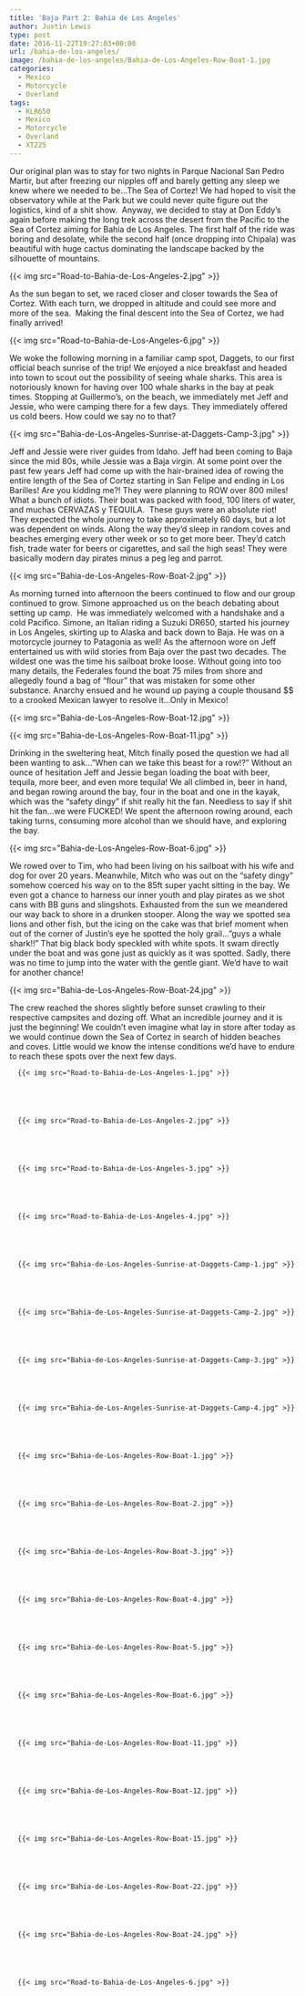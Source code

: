 ```yaml
---
title: 'Baja Part 2: Bahia de Los Angeles'
author: Justin Lewis
type: post
date: 2016-11-22T19:27:03+00:00
url: /bahia-de-los-angeles/
image: /bahia-de-los-angeles/Bahia-de-Los-Angeles-Row-Boat-1.jpg
categories:
  - Mexico
  - Motorcycle
  - Overland
tags:
  - KLR650
  - Mexico
  - Motorcycle
  - Overland
  - XT225
---
```


  Our original plan was to stay for two nights in Parque Nacional San Pedro Martir, but after freezing our nipples off and barely getting any sleep we knew where we needed to be…The Sea of Cortez! We had hoped to visit the observatory while at the Park but we could never quite figure out the logistics, kind of a shit show.  Anyway, we decided to stay at Don Eddy’s again before making the long trek across the desert from the Pacific to the Sea of Cortez aiming for Bahia de Los Angeles. The first half of the ride was boring and desolate, while the second half (once dropping into Chipala) was beautiful with huge cactus dominating the landscape backed by the silhouette of mountains.


  {{< img src="Road-to-Bahia-de-Los-Angeles-2.jpg" >}}
		      


As the sun began to set, we raced closer and closer towards the Sea of Cortez. With each turn, we dropped in altitude and could see more and more of the sea.  Making the final descent into the Sea of Cortez, we had finally arrived!


  {{< img src="Road-to-Bahia-de-Los-Angeles-6.jpg" >}}
		      



We woke the following morning in a familiar camp spot, Daggets, to our first official beach sunrise of the trip! We enjoyed a nice breakfast and headed into town to scout out the possibility of seeing whale sharks. This area is notoriously known for having over 100 whale sharks in the bay at peak times. Stopping at Guillermo’s, on the beach, we immediately met Jeff and Jessie, who were camping there for a few days. They immediately offered us cold beers. How could we say no to that?


  {{< img src="Bahia-de-Los-Angeles-Sunrise-at-Daggets-Camp-3.jpg" >}}
		      


Jeff and Jessie were river guides from Idaho. Jeff had been coming to Baja since the mid 80s, while Jessie was a Baja virgin. At some point over the past few years Jeff had come up with the hair-brained idea of rowing the entire length of the Sea of Cortez starting in San Felipe and ending in Los Barilles! Are you kidding me?! They were planning to ROW over 800 miles! What a bunch of idiots. Their boat was packed with food, 100 liters of water, and muchas CERVAZAS y TEQUILA.  These guys were an absolute riot!  They expected the whole journey to take approximately 60 days, but a lot was dependent on winds. Along the way they’d sleep in random coves and beaches emerging every other week or so to get more beer. They’d catch fish, trade water for beers or cigarettes, and sail the high seas! They were basically modern day pirates minus a peg leg and parrot.


  {{< img src="Bahia-de-Los-Angeles-Row-Boat-2.jpg" >}}
		      


As morning turned into afternoon the beers continued to flow and our group continued to grow. Simone approached us on the beach debating about setting up camp.  He was immediately welcomed with a handshake and a cold Pacifico. Simone, an Italian riding a Suzuki DR650, started his journey in Los Angeles, skirting up to Alaska and back down to Baja. He was on a motorcycle journey to Patagonia as well! As the afternoon wore on Jeff entertained us with wild stories from Baja over the past two decades. The wildest one was the time his sailboat broke loose. Without going into too many details, the Federales found the boat 75 miles from shore and allegedly found a bag of “flour” that was mistaken for some other substance. Anarchy ensued and he wound up paying a couple thousand $$ to a crooked Mexican lawyer to resolve it…Only in Mexico!


  {{< img src="Bahia-de-Los-Angeles-Row-Boat-12.jpg" >}}
		      


  {{< img src="Bahia-de-Los-Angeles-Row-Boat-11.jpg" >}}
		      


Drinking in the sweltering heat, Mitch finally posed the question we had all been wanting to ask…”When can we take this beast for a row!?” Without an ounce of hesitation Jeff and Jessie began loading the boat with beer, tequila, more beer, and even more tequila! We all climbed in, beer in hand, and began rowing around the bay, four in the boat and one in the kayak, which was the “safety dingy” if shit really hit the fan. Needless to say if shit hit the fan…we were FUCKED! We spent the afternoon rowing around, each taking turns, consuming more alcohol than we should have, and exploring the bay.


  {{< img src="Bahia-de-Los-Angeles-Row-Boat-6.jpg" >}}
		      


We rowed over to Tim, who had been living on his sailboat with his wife and dog for over 20 years. Meanwhile, Mitch who was out on the “safety dingy” somehow coerced his way on to the 85ft super yacht sitting in the bay. We even got a chance to harness our inner youth and play pirates as we shot cans with BB guns and slingshots. Exhausted from the sun we meandered our way back to shore in a drunken stooper. Along the way we spotted sea lions and other fish, but the icing on the cake was that brief moment when out of the corner of Justin’s eye he spotted the holy grail…”guys a whale shark!!” That big black body speckled with white spots. It swam directly under the boat and was gone just as quickly as it was spotted. Sadly, there was no time to jump into the water with the gentle giant. We’d have to wait for another chance!


  {{< img src="Bahia-de-Los-Angeles-Row-Boat-24.jpg" >}}
		      


The crew reached the shores slightly before sunset crawling to their respective campsites and dozing off. What an incredible journey and it is just the beginning! We couldn’t even imagine what lay in store after today as we would continue down the Sea of Cortez in search of hidden beaches and coves. Little would we know the intense conditions we’d have to endure to reach these spots over the next few days.





      {{< img src="Road-to-Bahia-de-Los-Angeles-1.jpg" >}}
                
    



      {{< img src="Road-to-Bahia-de-Los-Angeles-2.jpg" >}}
                
    



      {{< img src="Road-to-Bahia-de-Los-Angeles-3.jpg" >}}
                
    



      {{< img src="Road-to-Bahia-de-Los-Angeles-4.jpg" >}}
                
    



      {{< img src="Bahia-de-Los-Angeles-Sunrise-at-Daggets-Camp-1.jpg" >}}
                
    



      {{< img src="Bahia-de-Los-Angeles-Sunrise-at-Daggets-Camp-2.jpg" >}}
                
    



      {{< img src="Bahia-de-Los-Angeles-Sunrise-at-Daggets-Camp-3.jpg" >}}
                
    



      {{< img src="Bahia-de-Los-Angeles-Sunrise-at-Daggets-Camp-4.jpg" >}}
                
    



      {{< img src="Bahia-de-Los-Angeles-Row-Boat-1.jpg" >}}
                
    



      {{< img src="Bahia-de-Los-Angeles-Row-Boat-2.jpg" >}}
                
    



      {{< img src="Bahia-de-Los-Angeles-Row-Boat-3.jpg" >}}
                
    



      {{< img src="Bahia-de-Los-Angeles-Row-Boat-4.jpg" >}}
                
    



      {{< img src="Bahia-de-Los-Angeles-Row-Boat-5.jpg" >}}
                
    



      {{< img src="Bahia-de-Los-Angeles-Row-Boat-6.jpg" >}}
                
    



      {{< img src="Bahia-de-Los-Angeles-Row-Boat-11.jpg" >}}
                
    



      {{< img src="Bahia-de-Los-Angeles-Row-Boat-12.jpg" >}}
                
    



      {{< img src="Bahia-de-Los-Angeles-Row-Boat-15.jpg" >}}
                
    



      {{< img src="Bahia-de-Los-Angeles-Row-Boat-22.jpg" >}}
                
    



      {{< img src="Bahia-de-Los-Angeles-Row-Boat-24.jpg" >}}
                
    



      {{< img src="Road-to-Bahia-de-Los-Angeles-6.jpg" >}}
               